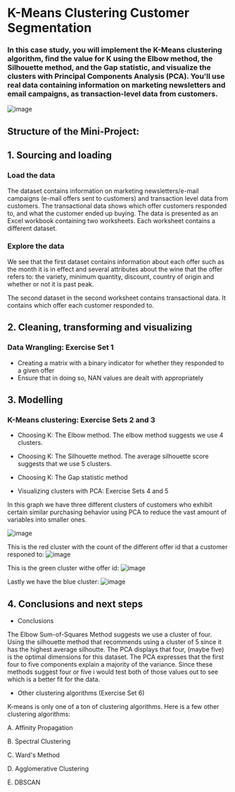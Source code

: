 # K-Means Clustering Customer Segmentation

### In this case study, you will implement the K-Means clustering algorithm, find the value for K using the Elbow method, the Silhouette method, and the Gap statistic, and visualize the clusters with Principal Components Analysis (PCA). You'll use real data containing information on marketing newsletters and email campaigns, as transaction-level data from customers.


![image](https://user-images.githubusercontent.com/86930309/228121420-cf4cdbe6-3116-4dac-81b3-d9a90c8cd234.png)

## Structure of the Mini-Project:

## 1. Sourcing and loading

### Load the data

The dataset contains information on marketing newsletters/e-mail campaigns (e-mail offers sent to customers) and transaction level data from customers. The transactional data shows which offer customers responded to, and what the customer ended up buying. The data is presented as an Excel workbook containing two worksheets. Each worksheet contains a different dataset.

### Explore the data

We see that the first dataset contains information about each offer such as the month it is in effect and several attributes about the wine that the offer refers to: the variety, minimum quantity, discount, country of origin and whether or not it is past peak.

The second dataset in the second worksheet contains transactional data. It contains which offer each customer responded to.

## 2. Cleaning, transforming and visualizing

### Data Wrangling: Exercise Set 1

- Creating a matrix with a binary indicator for whether they responded to a given offer
- Ensure that in doing so, NAN values are dealt with appropriately

## 3. Modelling

### K-Means clustering: Exercise Sets 2 and 3

- Choosing K: The Elbow method. The elbow method suggests we use 4 clusters.

- Choosing K: The Silhouette method. The average silhouette score suggests that we use 5 clusters.

- Choosing K: The Gap statistic method

- Visualizing clusters with PCA: Exercise Sets 4 and 5

In this graph we have three different clusters of customers who exhibit certain similar purchasing behavior using PCA to reduce the vast amount of variables into smaller ones.

![image](https://user-images.githubusercontent.com/86930309/228367832-9ff89d13-86f1-41c3-ae8c-ba610a42159f.png)

This is the red cluster with the count of the different offer id that a customer responed to:
![image](https://user-images.githubusercontent.com/86930309/228368441-db0aff4d-d809-4597-8eeb-1ba85fe26fae.png)

This is the green cluster withe offer id:
![image](https://user-images.githubusercontent.com/86930309/228368516-4cae3d03-ccef-4331-9e40-8a5ae3fcf751.png)

Lastly we have the blue cluster:
![image](https://user-images.githubusercontent.com/86930309/228368544-570b44d4-614a-4713-a453-a040279463cd.png)

## 4. Conclusions and next steps

- Conclusions

The Elbow Sum-of-Squares Method suggests we use a cluster of four. Using the silhouette method that recommends using
a cluster of 5 since it has the highest average silhoutte. The PCA displays that four, (maybe five) is the optimal dimensions for this dataset. The PCA expresses that the first four to five components explain a majority of the variance. Since these methods suggest four or five i would test both of those values out to see which is a better fit for the data.

- Other clustering algorithms (Exercise Set 6)

K-means is only one of a ton of clustering algorithms. Here is a few other clustering algorithms:

A. Affinity Propagation 

B. Spectral Clustering

C. Ward's Method 

D. Agglomerative Clustering

E. DBSCAN
